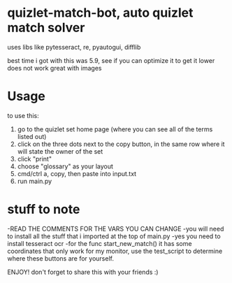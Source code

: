 # quizlet-match-bot, auto quizlet match solver
uses libs like pytesseract, re, pyautogui, difflib

best time i got with this was 5.9, see if you can optimize it to get it lower
does not work great with images

# Usage
to use this: 
1. go to the quizlet set home page (where you can see all of the terms listed out)
2. click on the three dots next to the copy button, in the same row where it will state the owner of the set
3. click "print"
4. choose "glossary" as your layout
5. cmd/ctrl a, copy, then paste into input.txt
6. run main.py

# stuff to note
-READ THE COMMENTS FOR THE VARS YOU CAN CHANGE
-you will need to install all the stuff that i imported at the top of main.py
-yes you need to install tesseract ocr
-for the func start_new_match() it has some coordinates that only work for my monitor, use the test_script to determine where these buttons are for yourself.

ENJOY! don't forget to share this with your friends :)
